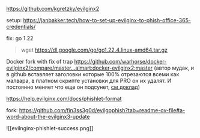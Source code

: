 https://github.com/kgretzky/evilginx2

setup: https://janbakker.tech/how-to-set-up-evilginx-to-phish-office-365-credentials/

fix: go 1.22

> wget https://dl.google.com/go/go1.22.4.linux-amd64.tar.gz



Docker fork with fix of trap https://github.com/warhorse/docker-evilginx2/compare/master...almart:docker-evilginx2:master (автор мудак, и в github вставляет заголовки которые 100% отрезаются всеми как малвара, в платном скрипте установки для PRO он их удалят. И постоянно меняет что еще он подсунет, [см доклад](https://owasp.org/www-chapter-sacramento/assets/slides/2023-May.pptx))

https://help.evilginx.com/docs/phishlet-format


fork: https://github.com/fin3ss3g0d/evilgophish?tab=readme-ov-file#a-word-about-the-evilginx3-update

![[evilnginx-phishlet-success.png]]